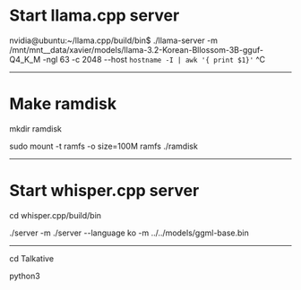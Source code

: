 # Start llama.cpp server

nvidia@ubuntu:~/llama.cpp/build/bin$ ./llama-server -m /mnt/mnt__data/xavier/models/llama-3.2-Korean-Bllossom-3B-gguf-Q4_K_M -ngl 63 -c 2048 --host `hostname -I | awk '{ print $1}'` ^C

-----------------
# Make ramdisk 

mkdir ramdisk

sudo mount -t ramfs -o size=100M ramfs ./ramdisk

-----------------
# Start  whisper.cpp server   #####

cd whisper.cpp/build/bin

./server -m ./server --language ko -m ../../models/ggml-base.bin

-----------------

cd Talkative

python3 

